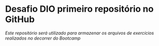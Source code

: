 Desafio DIO primeiro repositório no GitHub
=======================

_Este repositório será utilizado para armazenar os arquivos de exercícios realizados no decorrer do Bootcamp_
